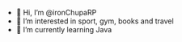 - 👋 Hi, I’m @ironChupaRP
- 👀 I’m interested in sport, gym, books and travel
- 🌱 I’m currently learning Java
<!---
ironChupaRP/ironChupaRP is a ✨ special ✨ repository because its `README.md` (this file) appears on your GitHub profile.
You can click the Preview link to take a look at your changes.
--->
